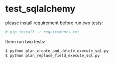 # test_sqlalchemy

please install requirement before run two tests:

```bash
# pip install -r requirements.txt
```
them run two tests:
```bash
$ python plan_create_and_delete_execute_sql.py
$ python plan_replace_field_execute_sql.py 

```

